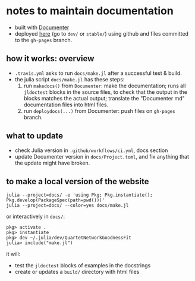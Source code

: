 # notes to maintain documentation

- built with [Documenter](https://juliadocs.github.io/Documenter.jl)
- deployed [here](https://cecileane.github.io/QuartetNetworkGoodnessFit.jl/dev/)
  (go to `dev/` or `stable/`)
  using github and files committed to the `gh-pages` branch.

## how it works: overview

- `.travis.yml` asks to run `docs/make.jl` after a successful test & build.
- the julia script `docs/make.jl` has these steps:
  1. run `makedocs()` from `Documenter`: make the documentation;
     runs all `jldoctest` blocks in the source files,
     to check that the output in the blocks matches the actual output;
     translate the "Documenter md" documentation files into html files.
  2. run `deploydocs(...)` from Documenter: push files on `gh-pages` branch.

## what to update

- check Julia version in `.github/workflows/ci.yml`, docs section
- update Documenter version in `docs/Project.toml`, and fix
  anything that the update might have broken.

## to make a local version of the website

```shell
julia --project=docs/ -e 'using Pkg; Pkg.instantiate(); Pkg.develop(PackageSpec(path=pwd()))'
julia --project=docs/ --color=yes docs/make.jl
```

or interactively in `docs/`:
```shell
pkg> activate .
pkg> instantiate
pkg> dev ~/.julia/dev/QuartetNetworkGoodnessFit
julia> include("make.jl")
```

it will:
- test the `jldoctest` blocks of examples in the docstrings
- create or updates a `build/` directory with html files
